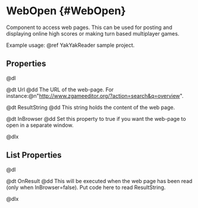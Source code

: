 # WebOpen {#WebOpen}

Component to access web pages. This can be used for posting and displaying online high scores or making turn based multiplayer games.

Example usage: @ref YakYakReader sample project.

## Properties

@dl

@dt Url
@dd The URL of the web-page. For instance:@n"http://www.zgameeditor.org/?action=search&q=overview".

@dt ResultString
@dd This string holds the content of the web page.

@dt InBrowser
@dd Set this property to true if you want the web-page to open in a separate window.

@dlx

## List Properties

@dl

@dt OnResult
@dd This will be executed when the web page has been read (only when InBrowser=false). Put code here to read ResultString.

@dlx
